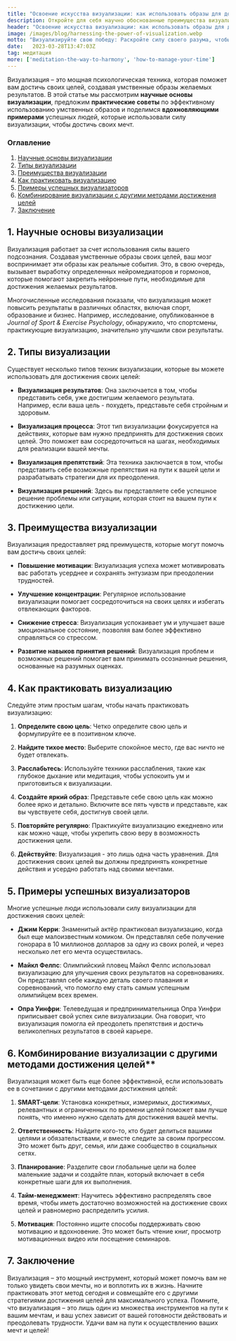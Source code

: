 ```yaml
---
title: "Освоение искусства визуализации: как использовать образы для достижения своих целей"
description: Откройте для себя научно обоснованные преимущества визуализации и изучите практические приемы использования силы своего разума для достижения целей. Получите вдохновение от успешных людей, которые использовали мысленные образы для покорения своих мечтаний.
header: "Освоение искусства визуализации: как использовать образы для достижения своих целей"
image: /images/blog/harnessing-the-power-of-visualization.webp
motto: "Визуализируйте свою победу: Раскройте силу своего разума, чтобы покорить свои цели"
date:	2023-03-28T13:47:03Z
tag: медитация
more: ['meditation-the-way-to-harmony', 'how-to-manage-your-time']
---
```

Визуализация – это мощная психологическая техника, которая поможет вам достичь своих целей, создавая умственные образы желаемых результатов. В этой статье мы рассмотрим **научные основы визуализации**, предложим **практические советы** по эффективному использованию умственных образов и поделимся **вдохновляющими примерами** успешных людей, которые использовали силу визуализации, чтобы достичь своих мечт.

### Оглавление

1. [Научные основы визуализации](#science)
2. [Типы визуализации](#types)
3. [Преимущества визуализации](#benefits)
4. [Как практиковать визуализацию](#practice)
5. [Примеры успешных визуализаторов](#examples)
6. [Комбинирование визуализации с другими методами достижения целей](#combining)
7. [Заключение](#conclusion)

<a name="science"></a>

## 1. Научные основы визуализации

Визуализация работает за счет использования силы вашего подсознания. Создавая умственные образы своих целей, ваш мозг воспринимает эти образы как реальные события. Это, в свою очередь, вызывает выработку определенных нейромедиаторов и гормонов, которые помогают закрепить нейронные пути, необходимые для достижения желаемых результатов.

Многочисленные исследования показали, что визуализация может повысить результаты в различных областях, включая спорт, образование и бизнес. Например, исследование, опубликованное в _Journal of Sport & Exercise Psychology_, обнаружило, что спортсмены, практикующие визуализацию, значительно улучшили свои результаты.

<a name="types"></a>

## 2. Типы визуализации

Существует несколько типов техник визуализации, которые вы можете использовать для достижения своих целей:

* **Визуализация результатов**: Она заключается в том, чтобы представить себя, уже достигшим желаемого результата. Например, если ваша цель - похудеть, представьте себя стройным и здоровым.

*   **Визуализация процесса**: Этот тип визуализации фокусируется на действиях, которые вам нужно предпринять для достижения своих целей. Это поможет вам сосредоточиться на шагах, необходимых для реализации вашей мечты.

*   **Визуализация препятствий**: Эта техника заключается в том, чтобы представить себе возможные препятствия на пути к вашей цели и разрабатывать стратегии для их преодоления.

*   **Визуализация решений**: Здесь вы представляете себе успешное решение проблемы или ситуации, которая стоит на вашем пути к достижению цели.

<a name="benefits"></a>

## 3. Преимущества визуализации

Визуализация предоставляет ряд преимуществ, которые могут помочь вам достичь своих целей:

*   **Повышение мотивации**: Визуализация успеха может мотивировать вас работать усерднее и сохранять энтузиазм при преодолении трудностей.

*   **Улучшение концентрации**: Регулярное использование визуализации помогает сосредоточиться на своих целях и избегать отвлекающих факторов.

*   **Снижение стресса**: Визуализация успокаивает ум и улучшает ваше эмоциональное состояние, позволяя вам более эффективно справляться со стрессом.

*   **Развитие навыков принятия решений**: Визуализация проблем и возможных решений помогает вам принимать осознанные решения, основанные на разумных оценках.

<a name="practice"></a>

## 4. Как практиковать визуализацию

Следуйте этим простым шагам, чтобы начать практиковать визуализацию:

1.  **Определите свою цель**: Четко определите свою цель и формулируйте ее в позитивном ключе.

2.  **Найдите тихое место**: Выберите спокойное место, где вас ничто не будет отвлекать.

3.  **Расслабьтесь**: Используйте техники расслабления, такие как глубокое дыхание или медитация, чтобы успокоить ум и приготовиться к визуализации.

4.  **Создайте яркий образ**: Представьте себе свою цель как можно более ярко и детально. Включите все пять чувств и представьте, как вы чувствуете себя, достигнув своей цели.

5.  **Повторяйте регулярно**: Практикуйте визуализацию ежедневно или как можно чаще, чтобы укрепить свою веру в возможность достижения цели.

6.  **Действуйте**: Визуализация - это лишь одна часть уравнения. Для достижения своих целей вы должны предпринять конкретные действия и усердно работать над своими мечтами.

<a name="examples"></a>

## 5. Примеры успешных визуализаторов

Многие успешные люди использовали силу визуализации для достижения своих целей:

*   **Джим Керри**: Знаменитый актёр практиковал визуализацию, когда был еще малоизвестным комиком. Он представлял себе получение гонорара в 10 миллионов долларов за одну из своих ролей, и через несколько лет его мечта осуществилась.

*   **Майкл Фелпс**: Олимпийский пловец Майкл Фелпс использовал визуализацию для улучшения своих результатов на соревнованиях. Он представлял себе каждую деталь своего плавания и соревнований, что помогло ему стать самым успешным олимпийцем всех времен.

*   **Опра Уинфри**: Телеведущая и предпринимательница Опра Уинфри приписывает свой успех силе визуализации. Она говорит, что визуализация помогла ей преодолеть препятствия и достичь великолепных результатов в своей карьере.

<a name="combining"></a>

## 6. Комбинирование визуализации с другими методами достижения целей**

Визуализация может быть еще более эффективной, если использовать ее в сочетании с другими методами достижения целей:

1.  **SMART-цели**: Установка конкретных, измеримых, достижимых, релевантных и ограниченных по времени целей поможет вам лучше понять, что именно нужно сделать для достижения вашей мечты.

2.  **Ответственность**: Найдите кого-то, кто будет делиться вашими целями и обязательствами, и вместе следите за своим прогрессом. Это может быть друг, семья, или даже сообщество в социальных сетях.

3.  **Планирование**: Разделите свои глобальные цели на более маленькие задачи и создайте план, который включает в себя конкретные шаги для их выполнения.

4.  **Тайм-менеджмент**: Научитесь эффективно распределять свое время, чтобы иметь достаточно возможностей на достижение своих целей и равномерно распределить усилия.

5.  **Мотивация**: Постоянно ищите способы поддерживать свою мотивацию и вдохновение. Это может быть чтение книг, просмотр мотивационных видео или посещение семинаров.

<a name="conclusion"></a>

## 7. Заключение

Визуализация – это мощный инструмент, который может помочь вам не только увидеть свои мечты, но и воплотить их в жизнь. Начните практиковать этот метод сегодня и совмещайте его с другими стратегиями достижения целей для максимального успеха. Помните, что визуализация – это лишь один из множества инструментов на пути к вашим мечтам, и ваш успех зависит от вашей готовности действовать и преодолевать трудности. Удачи вам на пути к осуществлению ваших мечт и целей!
